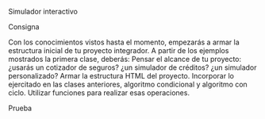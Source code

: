 Simulador interactivo

Consigna

Con los conocimientos vistos hasta el momento, empezarás a armar la estructura inicial de tu proyecto integrador. A partir de los ejemplos mostrados la primera clase, deberás:
Pensar el alcance de tu proyecto: ¿usarás un cotizador de seguros? ¿un simulador de créditos? ¿un simulador personalizado?
Armar la estructura HTML del proyecto.
Incorporar lo ejercitado en las clases anteriores, algoritmo condicional y algoritmo con ciclo.
Utilizar funciones para realizar esas operaciones.

Prueba
